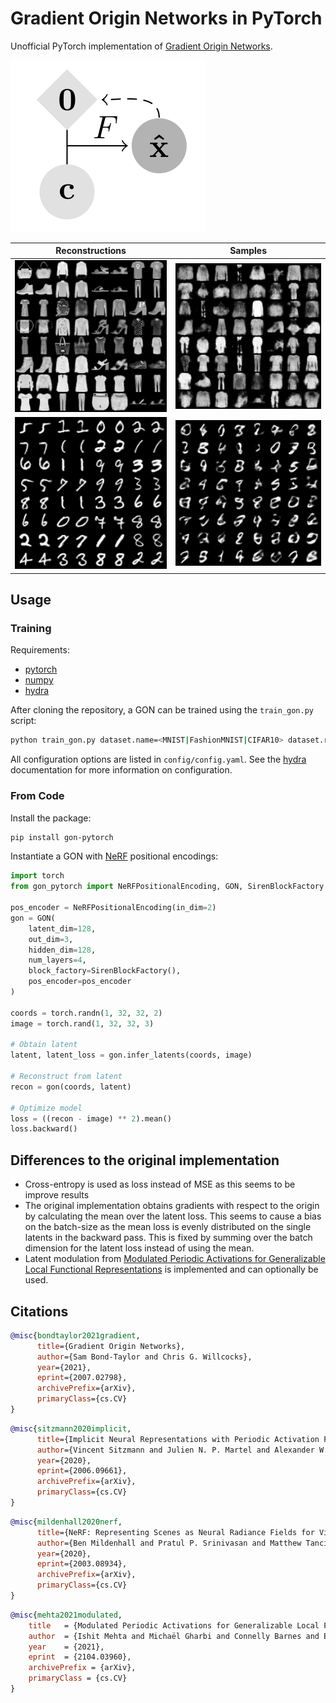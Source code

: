 Gradient Origin Networks in PyTorch
===================================

Unofficial PyTorch implementation of [Gradient Origin Networks](https://arxiv.org/abs/2007.02798).

![](./figs/gon.png)

| Reconstructions | Samples |
| ----------------| ------- |
| ![](./figs/fashionmnist-recons.png) | ![](./figs/fashionmnist-samples.png) |
| ![](./figs/mnist-recons.png) | ![](./figs/mnist-samples.png) |


Usage
-----

### Training

Requirements:
- [pytorch](https://github.com/pytorch/pytorch)
- [numpy](https://github.com/numpy/numpy)
- [hydra](https://github.com/facebookresearch/hydra)

After cloning the repository, a GON can be trained using the `train_gon.py` script:

```bash
python train_gon.py dataset.name=<MNIST|FashionMNIST|CIFAR10> dataset.root=<data-root>
```

All configuration options are listed in `config/config.yaml`. See the [hydra](https://github.com/facebookresearch/hydra) documentation for more information on configuration.


### From Code

Install the package:

```bash
pip install gon-pytorch
```

Instantiate a GON with [NeRF](https://arxiv.org/abs/2003.08934) positional encodings:

```python
import torch
from gon_pytorch import NeRFPositionalEncoding, GON, SirenBlockFactory

pos_encoder = NeRFPositionalEncoding(in_dim=2)
gon = GON(
    latent_dim=128,
    out_dim=3,
    hidden_dim=128,
    num_layers=4,
    block_factory=SirenBlockFactory(),
    pos_encoder=pos_encoder
)

coords = torch.randn(1, 32, 32, 2)
image = torch.rand(1, 32, 32, 3)

# Obtain latent
latent, latent_loss = gon.infer_latents(coords, image)

# Reconstruct from latent
recon = gon(coords, latent)

# Optimize model
loss = ((recon - image) ** 2).mean()
loss.backward()
```


Differences to the original implementation
------------------------------------------

- Cross-entropy is used as loss instead of MSE as this seems to be improve results
- The original implementation obtains gradients with respect to the origin by calculating the mean over the latent loss. This seems to cause a bias on the batch-size as the mean loss is evenly distributed on the single latents in the backward pass. This is fixed by summing over the batch dimension for the latent loss instead of using the mean.
- Latent modulation from [Modulated Periodic Activations for Generalizable Local Functional Representations](https://arxiv.org/abs/2104.03960) is implemented and can optionally be used.


Citations
---------

```bibtex
@misc{bondtaylor2021gradient,
      title={Gradient Origin Networks}, 
      author={Sam Bond-Taylor and Chris G. Willcocks},
      year={2021},
      eprint={2007.02798},
      archivePrefix={arXiv},
      primaryClass={cs.CV}
}
```

```bibtex
@misc{sitzmann2020implicit,
      title={Implicit Neural Representations with Periodic Activation Functions}, 
      author={Vincent Sitzmann and Julien N. P. Martel and Alexander W. Bergman and David B. Lindell and Gordon Wetzstein},
      year={2020},
      eprint={2006.09661},
      archivePrefix={arXiv},
      primaryClass={cs.CV}
}
```

```bibtex
@misc{mildenhall2020nerf,
      title={NeRF: Representing Scenes as Neural Radiance Fields for View Synthesis}, 
      author={Ben Mildenhall and Pratul P. Srinivasan and Matthew Tancik and Jonathan T. Barron and Ravi Ramamoorthi and Ren Ng},
      year={2020},
      eprint={2003.08934},
      archivePrefix={arXiv},
      primaryClass={cs.CV}
}
```

```bibtex
@misc{mehta2021modulated,
    title   = {Modulated Periodic Activations for Generalizable Local Functional Representations}, 
    author  = {Ishit Mehta and Michaël Gharbi and Connelly Barnes and Eli Shechtman and Ravi Ramamoorthi and Manmohan Chandraker},
    year    = {2021},
    eprint  = {2104.03960},
    archivePrefix = {arXiv},
    primaryClass = {cs.CV}
}
```